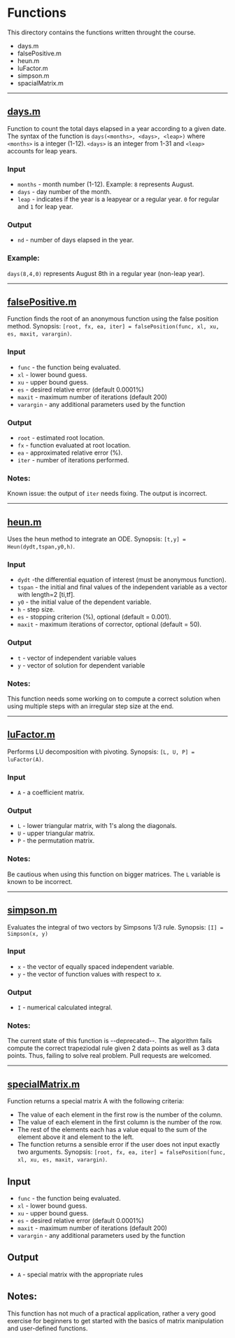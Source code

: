 # Functions
This directory contains the functions written throught the course.
- days.m
- falsePositive.m
- heun.m
- luFactor.m
- simpson.m
- spacialMatrix.m

---

## [days.m](days.m)
Function to count the total days elapsed in a year according to a given date.
The syntax of the function is `days(<months>, <days>, <leap>)` where `<months>` is a integer (1-12). `<days>` is an integer from 1-31 and `<leap>` accounts for leap years.

### Input
- `months` - month number (1-12). Example: `8` represents August.
- `days` - day number of the month.
- `leap` - indicates if the year is a leapyear or a regular year. `0` for regular and `1` for leap year.

### Output
- `nd` - number of days elapsed in the year.

### Example:
`days(8,4,0)` represents August 8th in a regular year (non-leap year).

---

## [falsePositive.m](falsePositive.m)
Function finds the root of an anonymous function using the false position method.
Synopsis: `[root, fx, ea, iter] = falsePosition(func, xl, xu, es, maxit, varargin)`.

### Input
- `func` - the function being evaluated.
- `xl` - lower bound guess.
- `xu` - upper bound guess.
- `es` - desired relative error (default 0.0001%)
- `maxit` - maximum number of iterations (default 200)
- `varargin` - any additional parameters used by the function

### Output
- `root` - estimated root location.
- `fx` - function evaluated at root location.
- `ea` - approximated relative error (%).
- `iter` - number of iterations performed.

### Notes:
Known issue: the output of `iter` needs fixing. The output is incorrect.

---

## [heun.m](heun.m)
Uses the heun method to integrate an ODE.
Synopsis: `[t,y] = Heun(dydt,tspan,y0,h)`.

### Input
- `dydt` -the differential equation of interest (must be anonymous function).
- `tspan` - the initial and final values of the independent variable as a vector with length=2 [ti,tf].
- `y0` - the initial value of the dependent variable.
- `h` - step size.
- `es` - stopping criterion (%), optional (default = 0.001).
- `maxit` - maximum iterations of corrector, optional (default = 50).

### Output
- `t` - vector of independent variable values
- `y` - vector of solution for dependent variable

### Notes:
This function needs some working on to compute a correct solution when using multiple steps with an irregular step size at the end.

---

## [luFactor.m](luFactor.m)

Performs LU decomposition with pivoting.
Synopsis: `[L, U, P] = luFactor(A)`.

### Input
- `A` - a coefficient matrix.

### Output
- `L` - lower triangular matrix, with 1's along the diagonals.
- `U` - upper triangular matrix.
- `P` - the permutation matrix.

### Notes:
Be cautious when using this function on bigger matrices. The `L` variable is known to be incorrect.

---

## [simpson.m](simpson.m)
Evaluates the integral of two vectors by Simpsons 1/3 rule.
Synopsis: `[I] = Simpson(x, y)`

### Input
- `x` - the vector of equally spaced independent variable.
- `y` - the vector of function values with respect to x.

### Output
- `I` - numerical calculated integral.

### Notes:
The current state of this function is --deprecated--. The algorithm fails compute the correct trapeziodal rule given 2 data points as well as 3 data points. Thus, failing to solve real problem. Pull requests are welcomed.

---

## [specialMatrix.m](specialMatrix.m)
Function returns a special matrix A with the following criteria:
- The value of each element in the first row is the number of the column.
- The value of each element in the first column is the number of the row.
- The rest of the elements each has a value equal to the sum of the element above it and element to the left.
- The function returns a sensible error if the user does not input exactly two arguments.
 Synopsis: `[root, fx, ea, iter] = falsePosition(func, xl, xu, es, maxit, varargin)`.

## Input
- `func` - the function being evaluated.
- `xl` - lower bound guess.
- `xu` - upper bound guess.
- `es` - desired relative error (default 0.0001%)
- `maxit` - maximum number of iterations (default 200)
- `varargin` - any additional parameters used by the function


## Output
- `A` - special matrix with the appropriate rules

## Notes:
This function has not much of a practical application, rather a very good exercise for beginners to get started with the basics of matrix manipulation and user-defined functions.
